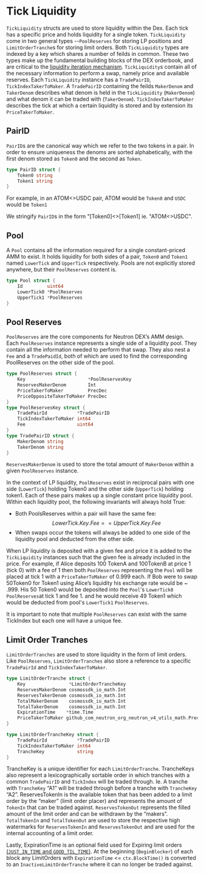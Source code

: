 # Tick Liquidity

`TickLiquidity` structs are used to store liquidity within the Dex. Each tick has a specific price and holds liquidity for a single token. `TickLiquidity` come in two general types --`PoolReserves` for storing LP positions and `LimitOrderTranche`s for storing limit orders. Both `TickLiquidity` types are indexed by a key which shares a number of feilds in common. These two types make up the fundamental building blocks of the DEX orderbook, and are critical to the [liquidity iteration mechanism](docs/neutron/modules/dex/overview/concepts/liquidity-iteration.md). `TickLiquidity`s contain all of the necessary information to perform a swap, namely price and available reserves. Each `TickLiquidity` instance has a `TradePairID`, `TickIndexTakerToMaker`. A `TradePairID` containing the feilds `MakerDenom` and `TakerDenom` describes what denom is held in the `TickLiquidity` (`MakerDenom`) and what denom it can be traded with (`TakerDenom`). `TickIndexTakerToMaker` describes the tick at which a certain liquidity is stored and by extension its `PriceTakerToMaker`.

## PairID

`PairID`s are the canonical way which we refer to the two tokens in a pair. In order to ensure uniqueness the denoms are sorted alphabetically, with the first denom stored as `Token0` and the second as `Token`.

```go
type PairID struct {
    Token0 string
    Token1 string
}
```

For example, in an ATOM<\>USDC pair, ATOM would be `Token0` and `USDC` would be `Token1`

We stringify `PairID`s in the form "[Token0]<\>[Token1] ie. "ATOM<\>USDC".


## Pool
A `Pool` contains all the information required for a single constant-priced AMM to exist. It holds liquidity for both sides of a pair, `Token0` and `Token1` named `LowerTick` and `UpperTick` respectively. Pools are not explicitly stored anywhere, but their `PoolReserves` content is.
```go
type Pool struct {
    Id         uint64
    LowerTick0 *PoolReserves
    UpperTick1 *PoolReserves
}
```

## Pool Reserves

`PoolReserves` are the core components for Neutron DEX’s AMM design. Each `PoolReserves` instance represents a single side of a liquidity pool. They contain all the information needed to perform that swap.  They also nest a `Fee` and a `TradePaidId`, both of which are used to find the corresponding PoolReserves on the other side of the pool.

```go
type PoolReserves struct {
    Key                       *PoolReservesKey
    ReservesMakerDenom        Int
    PriceTakerToMaker         PrecDec
    PriceOppositeTakerToMaker PrecDec
}
type PoolReservesKey struct {
    TradePairId           *TradePairID
    TickIndexTakerToMaker int64
    Fee                   uint64
}
type TradePairID struct {
    MakerDenom string
    TakerDenom string
}
```

`ReservesMakerDenom` is used to store the total amount of `MakerDenom` within a given `PoolReserves` instance.

In the context of LP liquidity, `PoolReserves` exist in reciprocal pairs with one side (`LowerTick`) holding Token0 and the other side (`UpperTick`) holding token1. Each of these pairs makes up a single constant price liquidity pool. Within each liquidity pool, the following invariants will always hold True:

* Both PoolsReserves within a pair will have the same fee: $$LowerTick.Key.Fee == UpperTick.Key.Fee$$
* When swaps occur the tokens will always be added to one side of the liquidity pool and deducted from the other side.

When LP liquidity is deposited with a given fee and price it is added to the `TickLiquidity` instances such that the given fee is already included in the price. For example, if Alice deposits 100 TokenA  and 100TokenB at price 1 (tick 0) with a fee of 1 then both `PoolReserves` representing the `Pool` will be placed at tick  1 with a `PriceTakerToMaker` of 0.999 each. If Bob were to swap 50Token0 for Token1 using Alice’s liquidity his exchange rate would be \~ .999. His 50 Token0 would be deposited into the `Pool`'s `LowerTick0 PoolReserves`at tick 1 and fee 1. and he would receive 49 Token1 which would be deducted from  pool's `LowerTick1` `PoolReserves`.


It is important to note that multiple `PoolReserves` can exist with the same TickIndex but each one will have a unique fee.

## Limit Order Tranches

`LimitOrderTranches` are used to store liquidity in the form of limit orders. Like `PoolReserves`, `LimitOrderTranches` also store a reference to a specific `TradePairId` and `TickIndexTakerToMaker`.

```go
type LimitOrderTranche struct {
    Key                *LimitOrderTrancheKey
    ReservesMakerDenom cosmossdk_io_math.Int
    ReservesTakerDenom cosmossdk_io_math.Int
    TotalMakerDenom    cosmossdk_io_math.Int
    TotalTakerDenom    cosmossdk_io_math.Int
    ExpirationTime    *time.Time
    PriceTakerToMaker github_com_neutron_org_neutron_v4_utils_math.PrecDec
}
```

```go
type LimitOrderTrancheKey struct {
    TradePairId           *TradePairID
    TickIndexTakerToMaker int64
    TrancheKey            string
}
```

TrancheKey is a unique identifier for each `LimitOrderTranche`. TrancheKeys also represent a lexicographically sortable order in which tranches with a common `TradePairID` and `TickIndex` will be traded through. Ie. A tranche with `TrancheKey` “A1” will be traded through before a tranche with `TrancheKey` “A2”. ReservesTokenIn is the available token that has been added to a limit order by the “maker” (limit order placer) and represents the amount of `TokenIn` that can be traded against. `ReservesTokenOut` represents the filled amount of the limit order and can be withdrawn by the “makers”. `TotalTokenIn` and `TotalTokenOut` are used to store the respective high watermarks for `ReservesTokenIn` and `ReservesTokenOut` and are used for the internal accounting of a limit order.

Lastly, ExpirationTime is an optional field used for Expiring limit orders [(`JUST_IN_TIME` and `GOOD_TIL_TIME`)](docs/neutron/modules/dex/messages.md#order-types). At the beginning (`BeginBlocker`) of each block any LimitOrders with `ExpirationTime` <= `ctx.BlockTime()` is converted to an `InactiveLimitOrderTranche` where it can no longer be traded against.
